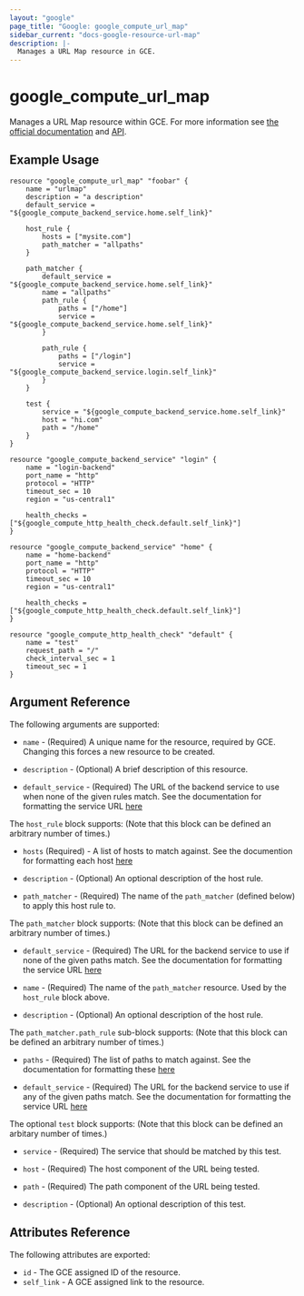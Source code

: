 ```yaml
---
layout: "google"
page_title: "Google: google_compute_url_map"
sidebar_current: "docs-google-resource-url-map"
description: |-
  Manages a URL Map resource in GCE.
---
```


# google\_compute\_url\_map

Manages a URL Map resource within GCE.  For more information see
[the official documentation](https://cloud.google.com/compute/docs/load-balancing/http/url-map)
and
[API](https://cloud.google.com/compute/docs/reference/latest/urlMaps).


## Example Usage

```
resource "google_compute_url_map" "foobar" {
    name = "urlmap"
    description = "a description"
    default_service = "${google_compute_backend_service.home.self_link}"

    host_rule {
        hosts = ["mysite.com"]
        path_matcher = "allpaths"
    }

    path_matcher {
        default_service = "${google_compute_backend_service.home.self_link}"
        name = "allpaths"
        path_rule {
            paths = ["/home"]
            service = "${google_compute_backend_service.home.self_link}"
        }

        path_rule {
            paths = ["/login"]
            service = "${google_compute_backend_service.login.self_link}"
        }
    }

    test {
        service = "${google_compute_backend_service.home.self_link}"
        host = "hi.com"
        path = "/home"
    }
}

resource "google_compute_backend_service" "login" {
    name = "login-backend"
    port_name = "http"
    protocol = "HTTP"
    timeout_sec = 10
    region = "us-central1"

    health_checks = ["${google_compute_http_health_check.default.self_link}"]
}

resource "google_compute_backend_service" "home" {
    name = "home-backend"
    port_name = "http"
    protocol = "HTTP"
    timeout_sec = 10
    region = "us-central1"

    health_checks = ["${google_compute_http_health_check.default.self_link}"]
}

resource "google_compute_http_health_check" "default" {
    name = "test"
    request_path = "/"
    check_interval_sec = 1
    timeout_sec = 1
}
```

## Argument Reference

The following arguments are supported:

* `name` - (Required) A unique name for the resource, required by GCE.
    Changing this forces a new resource to be created.

* `description` - (Optional) A brief description of this resource.

* `default_service` - (Required) The URL of the backend service to use when none of the
    given rules match. See the documentation for formatting the service URL
    [here](https://cloud.google.com/compute/docs/reference/latest/urlMaps#defaultService)

The `host_rule` block supports: (Note that this block can be defined an arbitrary
number of times.)

* `hosts` (Required) - A list of hosts to match against. See the documention
    for formatting each host [here](https://cloud.google.com/compute/docs/reference/latest/urlMaps#hostRules.hosts)

* `description` - (Optional) An optional description of the host rule.

* `path_matcher` - (Required) The name of the `path_matcher` (defined below)
    to apply this host rule to.

The `path_matcher` block supports: (Note that this block can be defined an arbitrary
number of times.)

* `default_service` - (Required) The URL for the backend service to use if none
    of the given paths match. See the documentation for formatting the service URL
    [here](https://cloud.google.com/compute/docs/reference/latest/urlMaps#pathMatcher.defaultService)

* `name` - (Required) The name of the `path_matcher` resource. Used by the `host_rule`
    block above.

* `description` - (Optional) An optional description of the host rule.

The `path_matcher.path_rule` sub-block supports: (Note that this block can be defined an arbitrary
number of times.)

* `paths` - (Required) The list of paths to match against. See the
    documentation for formatting these [here](https://cloud.google.com/compute/docs/reference/latest/urlMaps#pathMatchers.pathRules.paths)

* `default_service` - (Required) The URL for the backend service to use if any
    of the given paths match. See the documentation for formatting the service URL
    [here](https://cloud.google.com/compute/docs/reference/latest/urlMaps#pathMatcher.defaultService)

The optional `test` block supports: (Note that this block can be defined an arbitary
number of times.)

* `service` - (Required) The service that should be matched by this test.

* `host` - (Required) The host component of the URL being tested.

* `path` - (Required) The path component of the URL being tested.

* `description` - (Optional) An optional description of this test.

## Attributes Reference

The following attributes are exported:

* `id` - The GCE assigned ID of the resource.
* `self_link` - A GCE assigned link to the resource.
